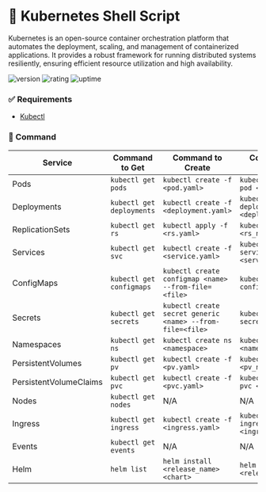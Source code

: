 # 🎉 Kubernetes Shell Script

Kubernetes is an open-source container orchestration platform that automates the deployment, scaling, and management of containerized applications. It provides a robust framework for running distributed systems resiliently, ensuring efficient resource utilization and high availability.

![version](https://img.shields.io/badge/version-1.0-blue)
![rating](https://img.shields.io/badge/rating-★★★★★-yellow)
![uptime](https://img.shields.io/badge/uptime-100%25-brightgreen)

### ✅ Requirements

- [Kubectl](https://kubernetes.io/docs/tasks/tools/#kubectl)

### 🧩 Command

| Service               | Command to Get                        | Command to Create                      | Command to Delete                        |
|-----------------------|---------------------------------------|----------------------------------------|------------------------------------------|
| Pods                  | `kubectl get pods`                    | `kubectl create -f <pod.yaml>`         | `kubectl delete pod <pod_name>`         |
| Deployments           | `kubectl get deployments`             | `kubectl create -f <deployment.yaml>`  | `kubectl delete deployment <deployment_name>` |
| ReplicationSets       | `kubectl get rs`                      | `kubectl apply -f <rs.yaml>`           | `kubectl delete rs <rs_name>`           |
| Services              | `kubectl get svc`                     | `kubectl create -f <service.yaml>`     | `kubectl delete service <service_name>` |
| ConfigMaps            | `kubectl get configmaps`              | `kubectl create configmap <name> --from-file=<file>` | `kubectl delete configmap <name>` |
| Secrets               | `kubectl get secrets`                 | `kubectl create secret generic <name> --from-file=<file>` | `kubectl delete secret <name>` |
| Namespaces            | `kubectl get ns`                      | `kubectl create ns <namespace>`        | `kubectl delete ns <namespace>` |
| PersistentVolumes     | `kubectl get pv`                      | `kubectl create -f <pv.yaml>`          | `kubectl delete pv <pv_name>`           |
| PersistentVolumeClaims| `kubectl get pvc`                     | `kubectl create -f <pvc.yaml>`         | `kubectl delete pvc <pvc_name>`        |
| Nodes                 | `kubectl get nodes`                   | N/A                                    | N/A                                     |
| Ingress               | `kubectl get ingress`                 | `kubectl create -f <ingress.yaml>`     | `kubectl delete ingress <ingress_name>` |
| Events                | `kubectl get events`                  | N/A                                    | N/A                                     |
| Helm                  | `helm list`                           | `helm install <release_name> <chart>`  | `helm uninstall <release_name>`        |
